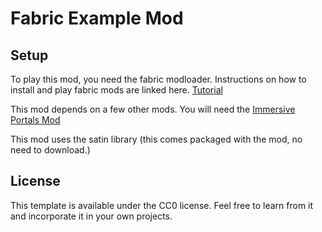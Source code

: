# Fabric Example Mod

## Setup

To play this mod, you need the fabric modloader. Instructions on how to install and play fabric mods are linked here. [Tutorial](https://www.youtube.com/watch?v=gkotQN8DqKM)


This mod depends on a few other mods. You will need the [Immersive Portals Mod](https://www.curseforge.com/minecraft/mc-mods/immersive-portals-mod)


This mod uses the satin library (this comes packaged with the mod, no need to download.)

## License

This template is available under the CC0 license. Feel free to learn from it and incorporate it in your own projects.
